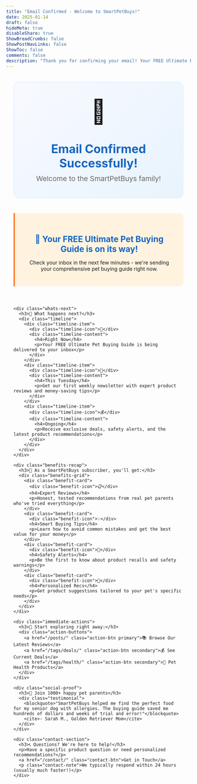 ```yaml
---
title: "Email Confirmed - Welcome to SmartPetBuys!"
date: 2025-01-14
draft: false
hideMeta: true
disableShare: true
ShowBreadCrumbs: false
ShowPostNavLinks: false
ShowToc: false
comments: false
description: "Thank you for confirming your email! Your FREE Ultimate Pet Buying Guide is on its way."
---
```


<div class="thank-you-container">
  <div class="success-header">
    <div class="success-icon">🎉</div>
    <h1>Email Confirmed Successfully!</h1>
    <p class="success-subtitle">Welcome to the SmartPetBuys family!</p>
  </div>

  <div class="thank-you-content">
    <div class="confirmation-message">
      <h2>🎁 Your FREE Ultimate Pet Buying Guide is on its way!</h2>
      <p>Check your inbox in the next few minutes - we're sending your comprehensive pet buying guide right now.</p>
    </div>

    <div class="whats-next">
      <h3>📅 What happens next?</h3>
      <div class="timeline">
        <div class="timeline-item">
          <div class="timeline-icon">📧</div>
          <div class="timeline-content">
            <h4>Right Now</h4>
            <p>Your FREE Ultimate Pet Buying Guide is being delivered to your inbox</p>
          </div>
        </div>
        <div class="timeline-item">
          <div class="timeline-icon">🌟</div>
          <div class="timeline-content">
            <h4>This Tuesday</h4>
            <p>Get our first weekly newsletter with expert product reviews and money-saving tips</p>
          </div>
        </div>
        <div class="timeline-item">
          <div class="timeline-icon">💰</div>
          <div class="timeline-content">
            <h4>Ongoing</h4>
            <p>Receive exclusive deals, safety alerts, and the latest product recommendations</p>
          </div>
        </div>
      </div>
    </div>

    <div class="benefits-recap">
      <h3>🐾 As a SmartPetBuys subscriber, you'll get:</h3>
      <div class="benefits-grid">
        <div class="benefit-card">
          <div class="benefit-icon">📋</div>
          <h4>Expert Reviews</h4>
          <p>Honest, tested recommendations from real pet parents who've tried everything</p>
        </div>
        <div class="benefit-card">
          <div class="benefit-icon">💡</div>
          <h4>Smart Buying Tips</h4>
          <p>Learn how to avoid common mistakes and get the best value for your money</p>
        </div>
        <div class="benefit-card">
          <div class="benefit-icon">🔔</div>
          <h4>Safety Alerts</h4>
          <p>Be the first to know about product recalls and safety warnings</p>
        </div>
        <div class="benefit-card">
          <div class="benefit-icon">🎯</div>
          <h4>Personalized Recs</h4>
          <p>Get product suggestions tailored to your pet's specific needs</p>
        </div>
      </div>
    </div>

    <div class="immediate-actions">
      <h3>🚀 Start exploring right away:</h3>
      <div class="action-buttons">
        <a href="/posts/" class="action-btn primary">📚 Browse Our Latest Reviews</a>
        <a href="/tags/deals/" class="action-btn secondary">💰 See Current Deals</a>
        <a href="/tags/health/" class="action-btn secondary">💊 Pet Health Products</a>
      </div>
    </div>

    <div class="social-proof">
      <h3>🌟 Join 1000+ happy pet parents</h3>
      <div class="testimonial">
        <blockquote>"SmartPetBuys helped me find the perfect food for my senior dog with allergies. The buying guide saved me hundreds of dollars and weeks of trial and error!"</blockquote>
        <cite>- Sarah M., Golden Retriever Mom</cite>
      </div>
    </div>

    <div class="contact-section">
      <h3>📞 Questions? We're here to help!</h3>
      <p>Have a specific product question or need personalized recommendations?</p>
      <a href="/contact/" class="contact-btn">Get in Touch</a>
      <p class="contact-note">We typically respond within 24 hours (usually much faster!)</p>
    </div>
  </div>
</div>

<style>
.thank-you-container {
  max-width: 800px;
  margin: 0 auto;
  padding: 20px;
}

.success-header {
  text-align: center;
  background: linear-gradient(135deg, #f8f9ff 0%, #e8f4fd 100%);
  border: 2px solid #e3f2fd;
  border-radius: 16px;
  padding: 40px 30px;
  margin-bottom: 40px;
}

.success-icon {
  font-size: 4rem;
  margin-bottom: 20px;
}

.success-header h1 {
  color: #1565c0;
  font-size: 2rem;
  font-weight: 700;
  margin-bottom: 10px;
}

.success-subtitle {
  color: #666;
  font-size: 1.2rem;
  margin: 0;
}

.thank-you-content {
  display: flex;
  flex-direction: column;
  gap: 40px;
}

.confirmation-message {
  background: #fff3e0;
  border-left: 4px solid #FF7F32;
  padding: 25px;
  border-radius: 0 12px 12px 0;
  text-align: center;
}

.confirmation-message h2 {
  color: #1565c0;
  font-size: 1.4rem;
  margin-bottom: 15px;
}

.whats-next h3,
.benefits-recap h3,
.immediate-actions h3,
.social-proof h3,
.contact-section h3 {
  color: #1565c0;
  font-size: 1.3rem;
  margin-bottom: 20px;
  text-align: center;
}

.timeline {
  display: flex;
  flex-direction: column;
  gap: 20px;
  max-width: 600px;
  margin: 0 auto;
}

.timeline-item {
  display: flex;
  align-items: center;
  gap: 20px;
  background: white;
  padding: 20px;
  border-radius: 12px;
  border: 2px solid #f0f0f0;
}

.timeline-icon {
  font-size: 2rem;
  min-width: 50px;
  text-align: center;
}

.timeline-content h4 {
  color: #333;
  margin-bottom: 5px;
  font-size: 1.1rem;
}

.timeline-content p {
  color: #666;
  margin: 0;
  line-height: 1.4;
}

.benefits-grid {
  display: grid;
  grid-template-columns: repeat(auto-fit, minmax(280px, 1fr));
  gap: 20px;
  margin-top: 25px;
}

.benefit-card {
  background: white;
  padding: 25px;
  border-radius: 12px;
  border: 2px solid #f0f0f0;
  text-align: center;
  transition: transform 0.2s ease, box-shadow 0.2s ease;
}

.benefit-card:hover {
  transform: translateY(-2px);
  box-shadow: 0 8px 25px rgba(0,0,0,0.1);
  border-color: #e3f2fd;
}

.benefit-card .benefit-icon {
  font-size: 2.5rem;
  margin-bottom: 15px;
  display: block;
}

.benefit-card h4 {
  color: #1565c0;
  margin-bottom: 10px;
  font-size: 1.1rem;
}

.benefit-card p {
  color: #666;
  font-size: 0.95rem;
  line-height: 1.4;
  margin: 0;
}

.action-buttons {
  display: flex;
  flex-wrap: wrap;
  gap: 15px;
  justify-content: center;
  margin-top: 25px;
}

.action-btn {
  display: inline-block;
  padding: 14px 24px;
  border-radius: 8px;
  text-decoration: none;
  font-weight: 600;
  text-align: center;
  transition: all 0.3s ease;
  min-width: 180px;
}

.action-btn.primary {
  background: linear-gradient(135deg, #FF7F32 0%, #e66a2b 100%);
  color: white;
  box-shadow: 0 4px 15px rgba(255,127,50,0.3);
}

.action-btn.primary:hover {
  transform: translateY(-2px);
  box-shadow: 0 6px 20px rgba(255,127,50,0.4);
  background: linear-gradient(135deg, #e66a2b 0%, #d96f17 100%);
}

.action-btn.secondary {
  background: white;
  color: #1565c0;
  border: 2px solid #1565c0;
}

.action-btn.secondary:hover {
  background: #1565c0;
  color: white;
  transform: translateY(-1px);
}

.social-proof {
  background: #f8f9ff;
  padding: 30px;
  border-radius: 12px;
  text-align: center;
}

.testimonial blockquote {
  font-size: 1.1rem;
  line-height: 1.6;
  color: #333;
  font-style: italic;
  margin: 20px 0;
  padding: 0 20px;
}

.testimonial cite {
  color: #666;
  font-size: 0.95rem;
  font-weight: 600;
}

.contact-section {
  background: #fff3e0;
  padding: 30px;
  border-radius: 12px;
  text-align: center;
}

.contact-btn {
  display: inline-block;
  background: #1565c0;
  color: white;
  padding: 12px 24px;
  border-radius: 8px;
  text-decoration: none;
  font-weight: 600;
  margin: 15px 0;
  transition: all 0.2s ease;
}

.contact-btn:hover {
  background: #0277bd;
  transform: translateY(-1px);
}

.contact-note {
  color: #666;
  font-size: 0.9rem;
  margin-top: 10px;
}

@media (max-width: 768px) {
  .thank-you-container {
    padding: 15px;
  }
  
  .success-header {
    padding: 30px 20px;
  }
  
  .success-header h1 {
    font-size: 1.6rem;
  }
  
  .timeline-item {
    flex-direction: column;
    text-align: center;
    gap: 15px;
  }
  
  .benefits-grid {
    grid-template-columns: 1fr;
  }
  
  .action-buttons {
    flex-direction: column;
    align-items: center;
  }
  
  .action-btn {
    width: 100%;
    max-width: 300px;
  }
}
</style>